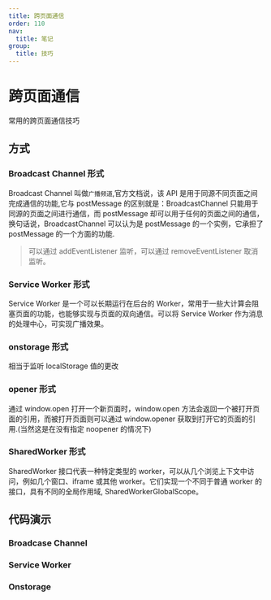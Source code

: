 ```yaml
---
title: 跨页面通信
order: 110
nav:
  title: 笔记
group:
  title: 技巧
---
```


# 跨页面通信

常用的跨页面通信技巧

## 方式

### Broadcast Channel 形式

Broadcast Channel 叫做`广播频道`,官方文档说，该 API 是用于同源不同页面之间完成通信的功能,它与 postMessage 的区别就是：BroadcastChannel 只能用于同源的页面之间进行通信，而 postMessage 却可以用于任何的页面之间的通信，换句话说，BroadcastChannel 可以认为是 postMessage 的一个实例，它承担了 postMessage 的一个方面的功能.

> 可以通过 addEventListener 监听，可以通过 removeEventListener 取消监听。

### Service Worker 形式

Service Worker 是一个可以长期运行在后台的 Worker，常用于一些大计算会阻塞页面的功能，也能够实现与页面的双向通信。可以将 Service Worker 作为消息的处理中心，可实现广播效果。

### onstorage 形式

相当于监听 localStorage 值的更改

### opener 形式

通过 window.open 打开一个新页面时，window.open 方法会返回一个被打开页面的引用，而被打开页面则可以通过 window.opener 获取到打开它的页面的引用.(当然这是在没有指定 noopener 的情况下)

### SharedWorker 形式

SharedWorker 接口代表一种特定类型的 worker，可以从几个浏览上下文中访问，例如几个窗口、iframe 或其他 worker。它们实现一个不同于普通 worker 的接口，具有不同的全局作用域, SharedWorkerGlobalScope。

## 代码演示

### Broadcase Channel

<code src="./_demos/skill/cross-page/broadcase-channel.tsx"></code>

### Service Worker

<code src="./_demos/skill/cross-page/service-worker.tsx"></code>

### Onstorage

<code src="./_demos/skill/cross-page/onstorage.tsx"></code>
